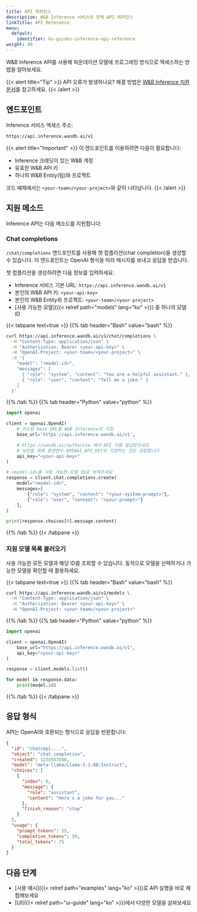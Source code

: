 ```yaml
---
title: API 레퍼런스
description: W&B Inference 서비스의 전체 API 레퍼런스
linkTitle: API Reference
menu:
  default:
    identifier: ko-guides-inference-api-reference
weight: 40
---
```


W&B Inference API를 사용해 파운데이션 모델에 프로그래밍 방식으로 엑세스하는 방법을 알아보세요.

{{< alert title="Tip" >}}
API 오류가 발생하나요? 해결 방법은 [W&B Inference 지원 문서](/support/inference/)를 참고하세요.
{{< /alert >}}

## 엔드포인트

Inference 서비스 엑세스 주소:

```plaintext
https://api.inference.wandb.ai/v1
```

{{< alert title="Important" >}}
이 엔드포인트를 이용하려면 다음이 필요합니다:
- Inference 크레딧이 있는 W&B 계정
- 유효한 W&B API 키
- 하나의 W&B Entity(팀)와 프로젝트

코드 예제에서는 `<your-team>/<your-project>`와 같이 나타납니다.
{{< /alert >}}

## 지원 메소드

Inference API는 다음 메소드를 지원합니다:

### Chat completions

`/chat/completions` 엔드포인트를 사용해 챗 컴플리션(chat completion)을 생성할 수 있습니다. 이 엔드포인트는 OpenAI 형식을 따라 메시지를 보내고 응답을 받습니다.

챗 컴플리션을 생성하려면 다음 정보를 입력하세요:
- Inference 서비스 기본 URL: `https://api.inference.wandb.ai/v1`
- 본인의 W&B API 키: `<your-api-key>`
- 본인의 W&B Entity와 프로젝트: `<your-team>/<your-project>`
- [사용 가능한 모델]({{< relref path="models" lang="ko" >}}) 중 하나의 모델 ID

{{< tabpane text=true >}}
{{% tab header="Bash" value="bash" %}}

```bash
curl https://api.inference.wandb.ai/v1/chat/completions \
  -H "Content-Type: application/json" \
  -H "Authorization: Bearer <your-api-key>" \
  -H "OpenAI-Project: <your-team>/<your-project>" \
  -d '{
    "model": "<model-id>",
    "messages": [
      { "role": "system", "content": "You are a helpful assistant." },
      { "role": "user", "content": "Tell me a joke." }
    ]
  }'
```

{{% /tab %}}
{{% tab header="Python" value="python" %}}

```python
import openai

client = openai.OpenAI(
    # 커스텀 base URL을 W&B Inference로 지정
    base_url='https://api.inference.wandb.ai/v1',

    # https://wandb.ai/authorize 에서 API 키를 발급받으세요
    # 보안을 위해 환경변수 OPENAI_API_KEY로 지정하는 것도 권장합니다
    api_key="<your-api-key>"
)

# <model-id>를 사용 가능한 모델 ID로 바꿔주세요
response = client.chat.completions.create(
    model="<model-id>",
    messages=[
        {"role": "system", "content": "<your-system-prompt>"},
        {"role": "user", "content": "<your-prompt>"}
    ],
)

print(response.choices[0].message.content)
```

{{% /tab %}}
{{< /tabpane >}}

### 지원 모델 목록 불러오기

사용 가능한 모든 모델과 해당 ID를 조회할 수 있습니다. 동적으로 모델을 선택하거나 가능한 모델을 확인할 때 활용하세요.

{{< tabpane text=true >}}
{{% tab header="Bash" value="bash" %}}

```bash
curl https://api.inference.wandb.ai/v1/models \
  -H "Content-Type: application/json" \
  -H "Authorization: Bearer <your-api-key>" \
  -H "OpenAI-Project: <your-team>/<your-project>" 
```

{{% /tab %}}
{{% tab header="Python" value="python" %}}

```python
import openai

client = openai.OpenAI(
    base_url="https://api.inference.wandb.ai/v1",
    api_key="<your-api-key>"
)

response = client.models.list()

for model in response.data:
    print(model.id)
```

{{% /tab %}}
{{< /tabpane >}}

## 응답 형식

API는 OpenAI와 호환되는 형식으로 응답을 반환합니다:

```json
{
  "id": "chatcmpl-...",
  "object": "chat.completion",
  "created": 1234567890,
  "model": "meta-llama/Llama-3.1-8B-Instruct",
  "choices": [
    {
      "index": 0,
      "message": {
        "role": "assistant",
        "content": "Here's a joke for you..."
      },
      "finish_reason": "stop"
    }
  ],
  "usage": {
    "prompt_tokens": 25,
    "completion_tokens": 50,
    "total_tokens": 75
  }
}
```

## 다음 단계

- [사용 예시]({{< relref path="examples" lang="ko" >}})로 API 실행을 바로 체험해보세요
- [UI]({{< relref path="ui-guide" lang="ko" >}})에서 다양한 모델을 살펴보세요